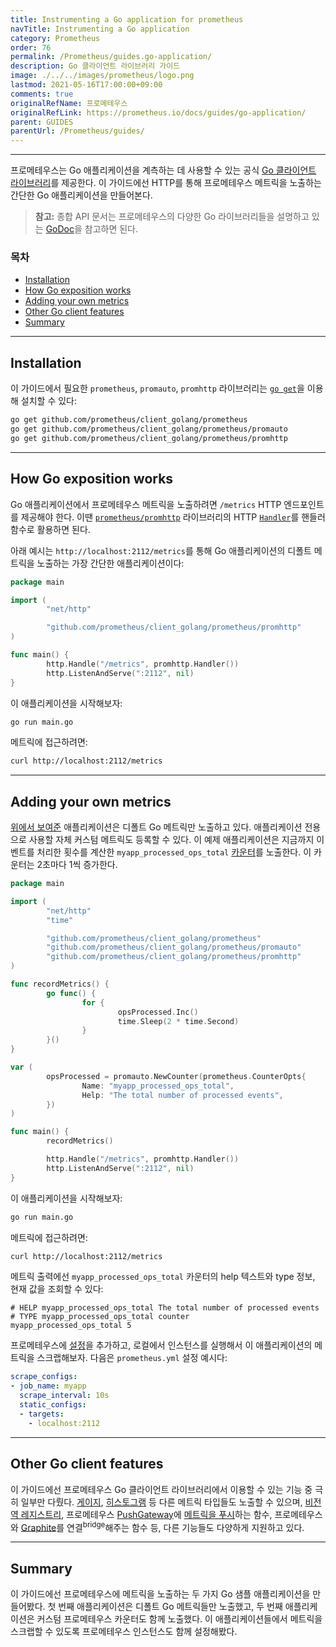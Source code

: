 ```yaml
---
title: Instrumenting a Go application for prometheus
navTitle: Instrumenting a Go application
category: Prometheus
order: 76
permalink: /Prometheus/guides.go-application/
description: Go 클라이언트 라이브러리 가이드
image: ./../../images/prometheus/logo.png
lastmod: 2021-05-16T17:00:00+09:00
comments: true
originalRefName: 프로메테우스
originalRefLink: https://prometheus.io/docs/guides/go-application/
parent: GUIDES
parentUrl: /Prometheus/guides/
---
```


---

프로메테우스는 Go 애플리케이션을 계측하는 데 사용할 수 있는 공식 [Go 클라이언트 라이브러리](https://github.com/prometheus/client_golang)를 제공한다. 이 가이드에선 HTTP를 통해 프로메테우스 메트릭을 노출하는 간단한 Go 애플리케이션을 만들어본다.

> **참고:** 종합 API 문서는 프로메테우스의 다양한 Go 라이브러리들을 설명하고 있는 [GoDoc](https://godoc.org/github.com/prometheus/client_golang)을 참고하면 된다.

### 목차

- [Installation](#installation)
- [How Go exposition works](#how-go-exposition-works)
- [Adding your own metrics](#adding-your-own-metrics)
- [Other Go client features](#other-go-client-features)
- [Summary](#summary)

---

## Installation

이 가이드에서 필요한 `prometheus`, `promauto`, `promhttp` 라이브러리는 [`go get`](https://golang.org/doc/articles/go_command.html)을 이용해 설치할 수 있다:

```sh
go get github.com/prometheus/client_golang/prometheus
go get github.com/prometheus/client_golang/prometheus/promauto
go get github.com/prometheus/client_golang/prometheus/promhttp
```

---

## How Go exposition works

Go 애플리케이션에서 프로메테우스 메트릭을 노출하려면 `/metrics` HTTP 엔드포인트를 제공해야 한다. 이땐 [`prometheus/promhttp`](https://godoc.org/github.com/prometheus/client_golang/prometheus/promhttp) 라이브러리의 HTTP [`Handler`](https://godoc.org/github.com/prometheus/client_golang/prometheus/promhttp#Handler)를 핸들러 함수로 활용하면 된다.

아래 예시는 `http://localhost:2112/metrics`를 통해 Go 애플리케이션의 디폴트 메트릭을 노출하는 가장 간단한 애플리케이션이다:

```go
package main

import (
        "net/http"

        "github.com/prometheus/client_golang/prometheus/promhttp"
)

func main() {
        http.Handle("/metrics", promhttp.Handler())
        http.ListenAndServe(":2112", nil)
}
```

이 애플리케이션을 시작해보자:

```sh
go run main.go
```

메트릭에 접근하려면:

```sh
curl http://localhost:2112/metrics
```

---

## Adding your own metrics

[위에서 보여준](#how-go-exposition-works) 애플리케이션은 디폴트 Go 메트릭만 노출하고 있다. 애플리케이션 전용으로 사용할 자체 커스텀 메트릭도 등록할 수 있다. 이 예제 애플리케이션은 지금까지 이벤트를 처리한 횟수를 계산한 `myapp_processed_ops_total` [카운터](../metric-types#counter)를 노출한다. 이 카운터는 2초마다 1씩 증가한다.

```go
package main

import (
        "net/http"
        "time"

        "github.com/prometheus/client_golang/prometheus"
        "github.com/prometheus/client_golang/prometheus/promauto"
        "github.com/prometheus/client_golang/prometheus/promhttp"
)

func recordMetrics() {
        go func() {
                for {
                        opsProcessed.Inc()
                        time.Sleep(2 * time.Second)
                }
        }()
}

var (
        opsProcessed = promauto.NewCounter(prometheus.CounterOpts{
                Name: "myapp_processed_ops_total",
                Help: "The total number of processed events",
        })
)

func main() {
        recordMetrics()

        http.Handle("/metrics", promhttp.Handler())
        http.ListenAndServe(":2112", nil)
}
```

이 애플리케이션을 시작해보자:

```sh
go run main.go
```

메트릭에 접근하려면:

```sh
curl http://localhost:2112/metrics
```

메트릭 출력에선 `myapp_processed_ops_total` 카운터의 help 텍스트와 type 정보, 현재 값을 조회할 수 있다:

```prometheus
# HELP myapp_processed_ops_total The total number of processed events
# TYPE myapp_processed_ops_total counter
myapp_processed_ops_total 5
```

프로메테우스에 [설정](../configuration#scrape_config)을 추가하고, 로컬에서 인스턴스를 실행해서 이 애플리케이션의 메트릭을 스크랩해보자. 다음은 `prometheus.yml` 설정 예시다:

```yaml
scrape_configs:
- job_name: myapp
  scrape_interval: 10s
  static_configs:
  - targets:
    - localhost:2112
```

---

## Other Go client features

이 가이드에선 프로메테우스 Go 클라이언트 라이브러리에서 이용할 수 있는 기능 중 극히 일부만 다뤘다. [게이지](https://godoc.org/github.com/prometheus/client_golang/prometheus#Gauge), [히스토그램](https://godoc.org/github.com/prometheus/client_golang/prometheus#Histogram) 등 다른 메트릭 타입들도 노출할 수 있으며, [비전역 레지스트리](https://godoc.org/github.com/prometheus/client_golang/prometheus#Registry), 프로메테우스 [PushGateway](../pushing)에 [메트릭을 푸시](https://godoc.org/github.com/prometheus/client_golang/prometheus/push)하는 함수, 프로메테우스와 [Graphite](https://godoc.org/github.com/prometheus/client_golang/prometheus/graphite)를 연결<sup>bridge</sup>해주는 함수 등, 다른 기능들도 다양하게 지원하고 있다.

---

## Summary

이 가이드에선 프로메테우스에 메트릭을 노출하는 두 가지 Go 샘플 애플리케이션을 만들어봤다. 첫 번째 애플리케이션은 디폴트 Go 메트릭들만 노출했고, 두 번째 애플리케이션은 커스텀 프로메테우스 카운터도 함께 노출했다. 이 애플리케이션들에서 메트릭을 스크랩할 수 있도록 프로메테우스 인스턴스도 함께 설정해봤다.